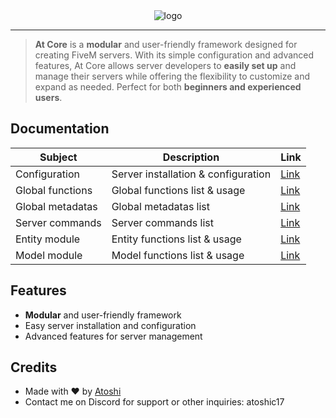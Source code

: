 <div align="center">
  <img src="https://i.postimg.cc/FHLptbK9/at-core-banner-with-outline.png" alt="logo">
</div>

---

> **At Core** is a **modular** and user-friendly framework designed for creating FiveM servers. With its simple configuration and advanced features, At Core allows server developers to **easily set up** and manage their servers while offering the flexibility to customize and expand as needed. Perfect for both **beginners and experienced users**.

## Documentation
| Subject | Description | Link |
|-------|-------------|------|
| Configuration | Server installation & configuration | [Link](./docs/CONFIGURATION.md) |
| Global functions | Global functions list & usage | [Link](./docs/GLOBAL_FUNCTIONS.md) |
| Global metadatas | Global metadatas list | [Link](./docs/GLOBAL_METADATAS.md) |
| Server commands | Server commands list | [Link](./docs/SERVER_COMMANDS.md) |
| Entity module | Entity functions list & usage | [Link](./docs/ENTITY_MODULE.md) |
| Model module | Model functions list & usage | [Link](./docs/MODEL_MODULE.md) |

## Features
- **Modular** and user-friendly framework
- Easy server installation and configuration
- Advanced features for server management

## Credits
- Made with ❤️ by [Atoshi](https://github.com/atoshit/)
- Contact me on Discord for support or other inquiries: atoshic17